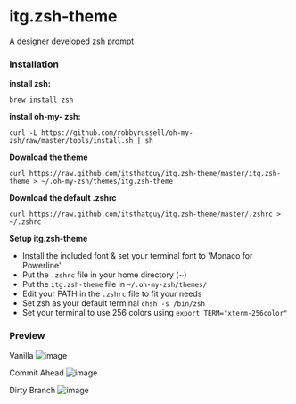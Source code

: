 itg.zsh-theme
=============

A designer developed zsh prompt

### Installation
**install zsh:**

```
brew install zsh
```

**install oh-my- zsh:**

```
curl -L https://github.com/robbyrussell/oh-my-zsh/raw/master/tools/install.sh | sh
```

**Download the theme**
```
curl https://raw.github.com/itsthatguy/itg.zsh-theme/master/itg.zsh-theme > ~/.oh-my-zsh/themes/itg.zsh-theme
```

**Download the default .zshrc**
```
curl https://raw.github.com/itsthatguy/itg.zsh-theme/master/.zshrc > ~/.zshrc
```


**Setup itg.zsh-theme**

* Install the included font & set your terminal font to 'Monaco for Powerline'
* Put the `.zshrc` file in your home directory (~)
* Put the `itg.zsh-theme` file in `~/.oh-my-zsh/themes/`
* Edit your PATH in the `.zshrc` file to fit your needs
* Set zsh as your default terminal `chsh -s /bin/zsh`
* Set your terminal to use 256 colors using `export TERM="xterm-256color"`


### Preview
Vanilla
![image](http://i.imgur.com/1hf8x.png)

Commit Ahead
![image](http://i.imgur.com/Acbdc.png)

Dirty Branch
![image](http://i.imgur.com/b3xPc.png)
